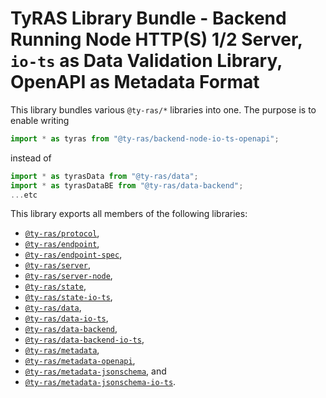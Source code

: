 # TyRAS Library Bundle - Backend Running Node HTTP(S) 1/2 Server, `io-ts` as Data Validation Library, OpenAPI as Metadata Format

This library bundles various `@ty-ras/*` libraries into one.
The purpose is to enable writing
```ts
import * as tyras from "@ty-ras/backend-node-io-ts-openapi";
```
instead of
```ts
import * as tyrasData from "@ty-ras/data";
import * as tyrasDataBE from "@ty-ras/data-backend";
...etc
```

This library exports all members of the following libraries:
- [`@ty-ras/protocol`](https://npmjs.com/package/@ty-ras/protocol),
- [`@ty-ras/endpoint`](https://npmjs.com/package/@ty-ras/endpoint),
- [`@ty-ras/endpoint-spec`](https://npmjs.com/package/@ty-ras/endpoint-spec),
- [`@ty-ras/server`](https://npmjs.com/package/@ty-ras/server),
- [`@ty-ras/server-node`](https://npmjs.com/package/@ty-ras/server-node),
- [`@ty-ras/state`](https://npmjs.com/package/@ty-ras/state),
- [`@ty-ras/state-io-ts`](https://npmjs.com/package/@ty-ras/state-io-ts),
- [`@ty-ras/data`](https://npmjs.com/package/@ty-ras/data),
- [`@ty-ras/data-io-ts`](https://npmjs.com/package/@ty-ras/data-io-ts),
- [`@ty-ras/data-backend`](https://npmjs.com/package/@ty-ras/data-backend),
- [`@ty-ras/data-backend-io-ts`](https://npmjs.com/package/@ty-ras/data-backend-io-ts),
- [`@ty-ras/metadata`](https://npmjs.com/package/@ty-ras/metadata),
- [`@ty-ras/metadata-openapi`](https://npmjs.com/package/@ty-ras/metadata-openapi),
- [`@ty-ras/metadata-jsonschema`](https://npmjs.com/package/@ty-ras/metadata-jsonschema`), and
- [`@ty-ras/metadata-jsonschema-io-ts`](https://npmjs.com/package/@ty-ras/metadata-jsonschema-io-ts).
